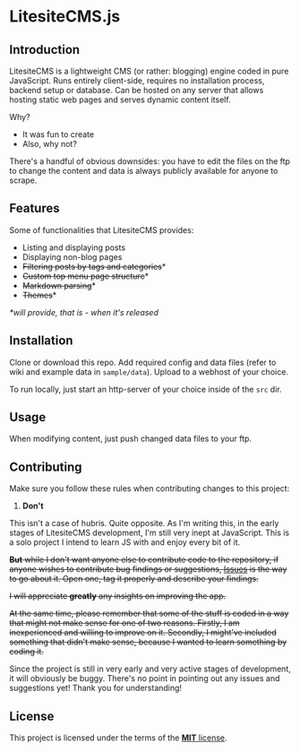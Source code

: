 # LitesiteCMS.js

## Introduction
LitesiteCMS is a lightweight CMS (or rather: blogging) engine coded in pure JavaScript. Runs entirely client-side, requires no installation process, backend setup or database. Can be hosted on any server that allows hosting static web pages and serves dynamic content itself.

Why?
* It was fun to create
* Also, why not?

There's a handful of obvious downsides: you have to edit the files on the ftp to change the content and data is always publicly available for anyone to scrape.

## Features

Some of functionalities that LitesiteCMS provides:
* Listing and displaying posts
* Displaying non-blog pages
* ~~Filtering posts by tags and categories~~*
* ~~Custom top menu page structure~~*
* ~~Markdown parsing~~*
* ~~Themes~~*

*\*will provide, that is - when it's released*

## Installation
Clone or download this repo. Add required config and data files (refer to wiki and example data in `sample/data`). Upload to a webhost of your choice.

To run locally, just start an http-server of your choice inside of the `src` dir.

## Usage
When modifying content, just push changed data files to your ftp.

## Contributing

Make sure you follow these rules when contributing changes to this project:

1. **Don't**

This isn't a case of hubris. Quite opposite. As I'm writing this, in the early stages of LitesiteCMS development, I'm still very inept at JavaScript. This is a solo project I intend to learn JS with and enjoy every bit of it.

~~**But** while I don't want anyone else to contribute code to the repository, if anyone wishes to contribute bug findings or suggestions, [Issues](https://github.com/turowski-k/litesitejs/issues) is the way to go about it. Open one, tag it properly and describe your findings.~~

~~I will appreciate **greatly** any insights on improving the app.~~

~~At the same time, please remember that some of the stuff is coded in a way that might not make sense for one of two reasons. Firstly, I am inexperienced and willing to improve on it. Secondly, I might've included something that didn't make sense, because I wanted to learn something by coding it.~~

Since the project is still in very early and very active stages of development, it will obviously be buggy. There's no point in pointing out any issues and suggestions yet! Thank you for understanding!

## License
This project is licensed under the terms of the [**MIT** license](https://github.com/turowski-k/LitesiteCMS.js/blob/dev/LICENSE).